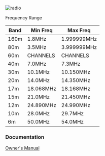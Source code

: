 <!-- TITLE: Icom Ic 7200 -->

![radio](https://i.imgur.com/SI3xdfZ.png)

Frequency Range

Band|Min Freq|Max Freq   
----|--------|-----------
160m|1.8MHz|1.999999MHz
80m|3.5MHz|3.999999MHz
60m|CHANNELS|CHANNELS
40m|7.0MHz|7.3MHz
30m|10.1MHz|10.150MHz
20m|14.0MHz|14.350MHz
17m|18.068MHz|18.168MHz
15m|21.0MHz|21.450MHz
12m|24.890MHz|24.990MHz
10m|28.0MHz|29.7MHz
6m|50.0MHz|54.0MHz

### Documentation

[Owner's Manual](http://www.icom.co.jp/world/support/download/manual/pdf/IC-7200_Paper_ENG_3.pdf)